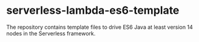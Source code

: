 # serverless-lambda-es6-template


The repository contains template files to drive ES6 Java at least version 14 nodes in the Serverless framework.
